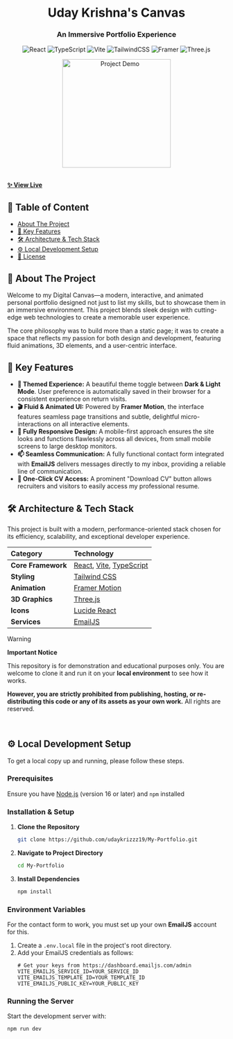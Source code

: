 <div align="center">

# Uday Krishna's Canvas

### An Immersive Portfolio Experience

![React](https://img.shields.io/badge/react-%2320232a.svg?style=for-the-badge&logo=react&logoColor=%2361DAFB)
![TypeScript](https://img.shields.io/badge/typescript-%23007ACC.svg?style=for-the-badge&logo=typescript&logoColor=white)
![Vite](https://img.shields.io/badge/vite-%23646CFF.svg?style=for-the-badge&logo=vite&logoColor=white)
![TailwindCSS](https://img.shields.io/badge/tailwindcss-%2338B2AC.svg?style=for-the-badge&logo=tailwind-css&logoColor=white)
![Framer](https://img.shields.io/badge/Framer-0055FF?style=for-the-badge&logo=framer&logoColor=white)
![Three.js](https://img.shields.io/badge/three.js-000000?style=for-the-badge&logo=three.js&logoColor=white)

</div>

<div align="center">

<img src="https://static.wixstatic.com/media/6cef79_2ed14995a4104c3ab61566bce9992255~mv2.gif" alt="Project Demo" width="250" height="250">

</div>

<br>


**[✨ View Live](https://portfolioo-six-gamma.vercel.app/)**
## 📖 Table of Content

- [About The Project](#-about-the-project)
- [🚀 Key Features](#-key-features)
- [🛠️ Architecture & Tech Stack](#️-architecture--tech-stack)
- [⚙️ Local Development Setup](#️-local-development-setup)
- [📜 License](#-license)

## 🎨 About The Project

Welcome to my Digital Canvas—a modern, interactive, and animated personal portfolio designed not just to list my skills, but to showcase them in an immersive environment. This project blends sleek design with cutting-edge web technologies to create a memorable user experience.

The core philosophy was to build more than a static page; it was to create a space that reflects my passion for both design and development, featuring fluid animations, 3D elements, and a user-centric interface.

## 🚀 Key Features

-   **🎨 Themed Experience:** A beautiful theme toggle between **Dark & Light Mode**. User preference is automatically saved in their browser for a consistent experience on return visits.
-   **🎬 Fluid & Animated UI:** Powered by **Framer Motion**, the interface features seamless page transitions and subtle, delightful micro-interactions on all interactive elements.
-   **📱 Fully Responsive Design:** A mobile-first approach ensures the site looks and functions flawlessly across all devices, from small mobile screens to large desktop monitors.
-   **📫 Seamless Communication:** A fully functional contact form integrated with **EmailJS** delivers messages directly to my inbox, providing a reliable line of communication.
-   **📄 One-Click CV Access:** A prominent "Download CV" button allows recruiters and visitors to easily access my professional resume.

## 🛠️ Architecture & Tech Stack

This project is built with a modern, performance-oriented stack chosen for its efficiency, scalability, and exceptional developer experience.

| Category           | Technology                                                                                             |
| :----------------- | :----------------------------------------------------------------------------------------------------- |
| **Core Framework** | [React](https://reactjs.org/), [Vite](https://vitejs.dev/), [TypeScript](https://www.typescriptlang.org/) |
| **Styling**        | [Tailwind CSS](https://tailwindcss.com/)                                                               |
| **Animation**      | [Framer Motion](https://www.framer.com/motion/)                                                        |
| **3D Graphics**    | [Three.js](https://threejs.org/)                                                                       |
| **Icons**          | [Lucide React](https://lucide.dev/)                                                                    |
| **Services**       | [EmailJS](https://www.emailjs.com/)                                                                    |



> [!WARNING]
> **Important Notice**
>
> This repository is for demonstration and educational purposes only. You are welcome to clone it and run it on your **local environment** to see how it works.
>
> **However, you are strictly prohibited from publishing, hosting, or re-distributing this code or any of its assets as your own work.** All rights are reserved.

<br>

## ⚙️ Local Development Setup

To get a local copy up and running, please follow these steps.

### **Prerequisites**

Ensure you have [Node.js](https://nodejs.org/) (version 16 or later) and `npm` installed

### **Installation & Setup**

1.  **Clone the Repository**
    ```bash
    git clone https://github.com/udaykrizzz19/My-Portfolio.git
    ```

2.  **Navigate to Project Directory**
    ```bash
    cd My-Portfolio
    ```

3.  **Install Dependencies**
    ```bash
    npm install
    ```

### **Environment Variables**

For the contact form to work, you must set up your own **EmailJS** account for this.

1.  Create a `.env.local` file in the project's root directory.
2.  Add your EmailJS credentials as follows:
    ```.env
    # Get your keys from https://dashboard.emailjs.com/admin
    VITE_EMAILJS_SERVICE_ID=YOUR_SERVICE_ID
    VITE_EMAILJS_TEMPLATE_ID=YOUR_TEMPLATE_ID
    VITE_EMAILJS_PUBLIC_KEY=YOUR_PUBLIC_KEY
    ```

### **Running the Server**

Start the development server with:

```bash
npm run dev
